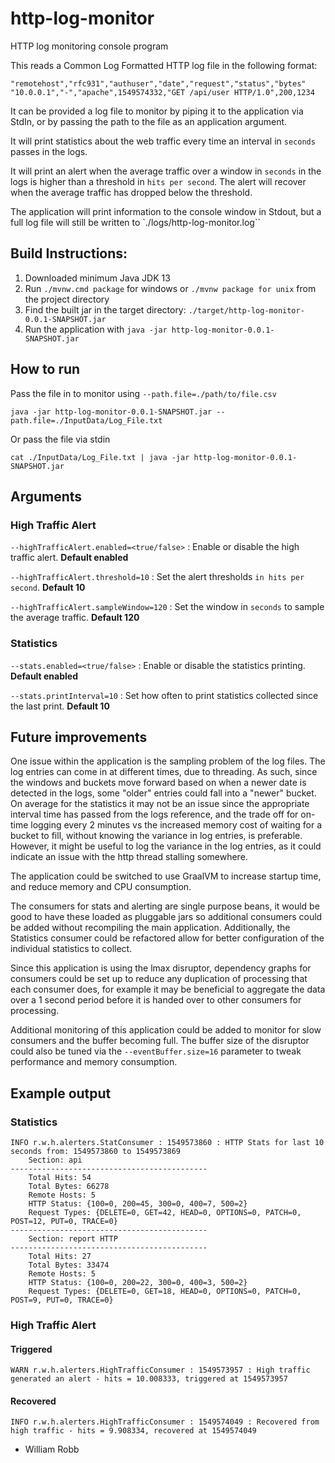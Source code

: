 # http-log-monitor
HTTP log monitoring console program

This reads a Common Log Formatted HTTP log file in the following format:

```
"remotehost","rfc931","authuser","date","request","status","bytes"
"10.0.0.1","-","apache",1549574332,"GET /api/user HTTP/1.0",200,1234
```

It can be provided a log file to monitor by piping it to the application via StdIn,
or by passing the path to the file as an application argument.
 
It will print statistics about the web traffic every time an interval in `seconds` passes in the logs.

It will print an alert when the average traffic over a window in `seconds` in the logs is higher than a threshold in `hits per second`.
The alert will recover when the average traffic has dropped below the threshold.

The application will print information to the console window in Stdout, but a full log file will still be written to `./logs/http-log-monitor.log``

## Build Instructions:

1. Downloaded minimum Java JDK 13
2. Run `./mvnw.cmd package` for windows or `./mvnw package for unix` from the project directory
3. Find the built jar in the target directory: `./target/http-log-monitor-0.0.1-SNAPSHOT.jar`
4. Run the application with `java -jar http-log-monitor-0.0.1-SNAPSHOT.jar`

## How to run

Pass the file in to monitor using `--path.file=./path/to/file.csv`

`java -jar http-log-monitor-0.0.1-SNAPSHOT.jar --path.file=./InputData/Log_File.txt`

Or pass the file via stdin

`cat ./InputData/Log_File.txt | java -jar http-log-monitor-0.0.1-SNAPSHOT.jar`

## Arguments

### High Traffic Alert
`--highTrafficAlert.enabled=<true/false>` : Enable or disable the high traffic alert. **Default enabled**

`--highTrafficAlert.threshold=10` : Set the alert thresholds `in hits per second`. **Default 10**

`--highTrafficAlert.sampleWindow=120` : Set the window in `seconds` to sample the average traffic. **Default 120**

### Statistics
 `--stats.enabled=<true/false>` : Enable or disable the statistics printing. **Default enabled**
 
 `--stats.printInterval=10` : Set how often to print statistics collected since the last print. **Default 10**



## Future improvements

One issue within the application is the sampling problem of the log files. The log entries can come in at different times, due to threading.
As such, since the windows and buckets move forward based on when a newer date is detected in the logs, some "older" entries could fall into a "newer" bucket.
On average for the statistics it may not be an issue since the appropriate interval time has passed from the logs reference,
and the trade off for on-time logging every 2 minutes vs the increased memory cost of waiting for a bucket to fill, without knowing the variance in log entries, is preferable.
However, it might be useful to log the variance in the log entries, as it could indicate an issue with the http thread stalling somewhere.

The application could be switched to use GraalVM to increase startup time, and reduce memory and CPU consumption.

The consumers for stats and alerting are single purpose beans, it would be good to have these loaded as pluggable jars so additional consumers
could be added without recompiling the main application.
Additionally, the Statistics consumer could be refactored allow for better configuration of the individual statistics to collect.

Since this application is using the lmax disruptor, dependency graphs for consumers could be set up to reduce any duplication of processing that each consumer does,
for example it may be beneficial to aggregate the data over a 1 second period before it is handed over to other consumers for processing.

Additional monitoring of this application could be added to monitor for slow consumers and the buffer becoming full.
The buffer size of the disruptor could also be tuned via the `--eventBuffer.size=16` parameter to tweak performance and memory consumption.


## Example output


### Statistics
```
INFO r.w.h.alerters.StatConsumer : 1549573860 : HTTP Stats for last 10 seconds from: 1549573860 to 1549573869
	Section: api
--------------------------------------------
	Total Hits: 54
	Total Bytes: 66278
	Remote Hosts: 5
	HTTP Status: {100=0, 200=45, 300=0, 400=7, 500=2}
	Request Types: {DELETE=0, GET=42, HEAD=0, OPTIONS=0, PATCH=0, POST=12, PUT=0, TRACE=0}
--------------------------------------------
	Section: report HTTP
--------------------------------------------
	Total Hits: 27
	Total Bytes: 33474
	Remote Hosts: 5
	HTTP Status: {100=0, 200=22, 300=0, 400=3, 500=2}
	Request Types: {DELETE=0, GET=18, HEAD=0, OPTIONS=0, PATCH=0, POST=9, PUT=0, TRACE=0}
```

### High Traffic Alert

#### Triggered
```
WARN r.w.h.alerters.HighTrafficConsumer : 1549573957 : High traffic generated an alert - hits = 10.008333, triggered at 1549573957
```

#### Recovered
```
INFO r.w.h.alerters.HighTrafficConsumer : 1549574049 : Recovered from high traffic - hits = 9.908334, recovered at 1549574049
```



- William Robb